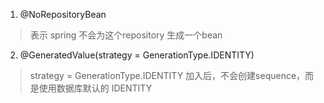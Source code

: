 1. @NoRepositoryBean
> 表示 spring 不会为这个repository 生成一个bean
2. @GeneratedValue(strategy = GenerationType.IDENTITY) 
> strategy = GenerationType.IDENTITY 加入后，不会创建sequence，而是使用数据库默认的 IDENTITY